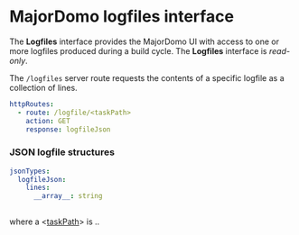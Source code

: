 # MajorDomo logfiles interface

<!-- toc -->

The **Logfiles** interface provides the MajorDomo UI with access to one or 
more logfiles produced during a build cycle. The **Logfiles** interface is 
*read-only*. 

The `/logfiles` server route requests the contents of a specific logfile 
as a collection of lines. 

```yaml
httpRoutes:
  - route: /logfile/<taskPath>
    action: GET
    response: logfileJson
```

### JSON logfile structures

```yaml
jsonTypes:
  logfileJson:
    lines:
      __array__: string
    
```

where a <[taskPath](Build.md#task-paths)> is ..